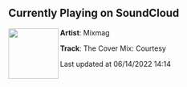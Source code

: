 ## Currently Playing on SoundCloud

[<img align="left" width="100" src="https://i1.sndcdn.com/artworks-FMc5wS4avNlB8kPg-Zjlezg-t500x500.jpg">](https://soundcloud.com/mixmag-1/courtesy-dj-cover-mix)

**Artist**: Mixmag 

**Track**: The Cover Mix: Courtesy

Last updated at 06/14/2022 14:14
